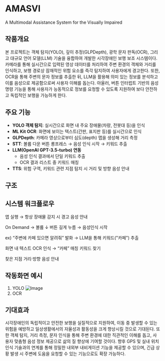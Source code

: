 # AMASVI
A Multimodal Assistance System for the Visually Impaired


## 작품개요

본 프로젝트는 객체 탐지(YOLO), 깊이 추정(GLPDepth), 광학 문자 판독(OCR), 그리고 대규모 언어 모델(LLM) 기술을 융합하여 개발한 시각장애인 보행 보조 시스템이다. 카메라를 통해 실시간으로 입력된 영상 데이터를 처리하여 주변 환경의 객체와 거리를 인식하고, 보행 경로상 잠재적인 위험 요소를 즉각 탐지하여 사용자에게 경고한다. 또한, OCR을 통해 주변의 문자 정보를 추출한 뒤, LLM을 활용해 의미 있는 정보를 분석하고 이를 음성으로 제공함으로써 사용자 이해를 돕는다. 아울러, 버튼 인터럽트 기반의 음성 명령 기능을 통해 사용자가 능동적으로 정보를 요청할 수 있도록 지원하여 보다 안전하고 독립적인 보행을 가능하게 한다.

## 주요 기능

- **YOLO 객체 탐지**: 실시간으로 화면 내 주요 장애물(차량, 전봇대 등)을 인식  
- **ML Kit OCR**: 화면에 보이는 텍스트(간판, 표지판 등)를 실시간으로 인식  
- **GLPDepth**: 카메라 영상으로부터 심도(depth) 맵을 생성해 거리 측정  
- **STT**: 볼륨 다운 버튼 롱프레스 → 음성 인식 시작 → 키워드 추출  
- **LLM(OpenAI GPT-3.5-turbo) 연동**  
  - 음성 인식 결과에서 단일 키워드 추출  
  - OCR 결과 리스트 중 키워드 매칭  
- **TTS**: 위험 구역, 키워드 관련 지점 탐지 시 거리 및 방향 음성 안내  

## 구조

## 시스템 워크플로우
앱 실행 → 항상 장애물 감지 시 경고 음성 안내

On Demand → 볼륨 ↓ 버튼 길게 누름 → 음성인식 시작

ex) “주변에 카페 있으면 알려줘” 발화 → LLM을 통해 키워드("카페") 추출

화면 내 텍스트 OCR 인식 → “카페” 매칭 키워드 찾기

찾은 지점 거리·방향 음성 안내

## 작동화면 예시

1. YOLO
![Image](https://github.com/user-attachments/assets/ed7989d3-f6fe-4b52-b753-48a91339ef78)
2. OCR


## 기대효과
시각장애인의 독립적이고 안전한 보행을 실질적으로 지원하여, 이동 중 발생할 수 있는 위험을 예방하고 일상생활에서의 자율성과 활동성을 크게 향상시킬 것으로 기대된다. 또한 객체 탐지, 거리 측정, 문자 인식을 통해 주변 환경에 대한 직관적인 이해를 돕고, 사용자 맞춤형 음성 정보 제공으로 삶의 질 향상에 기여할 것이다. 향후 GPS 및 실내 위치 인식 기술과의 연계를 통해 정밀한 내외부 내비게이션 기능을 제공할 수 있으며, 긴급 상황 발생 시 주변에 도움을 요청할 수 있는 기능으로도 확장 가능하다.



